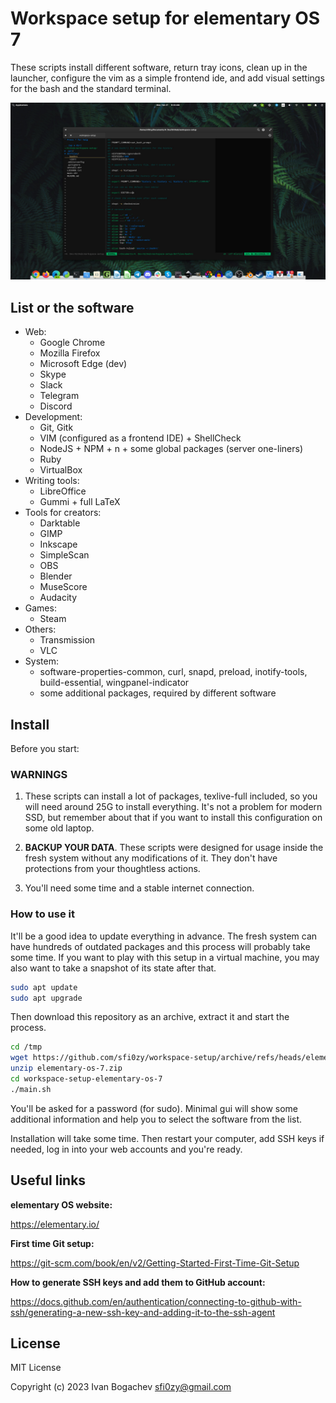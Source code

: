 # Workspace setup for elementary OS 7

These scripts install different software, return tray icons, clean up in the launcher, configure the vim as a simple frontend ide, and add visual settings for the bash and the standard terminal.

![](./screenshot.jpg)


## List or the software

- Web:
    - Google Chrome
    - Mozilla Firefox
    - Microsoft Edge (dev)
    - Skype
    - Slack
    - Telegram
    - Discord
- Development:
    - Git, Gitk
    - VIM (configured as a frontend IDE) + ShellCheck
    - NodeJS + NPM + n + some global packages (server one-liners)
    - Ruby
    - VirtualBox
- Writing tools:
    - LibreOffice
    - Gummi + full LaTeX
- Tools for creators:
    - Darktable
    - GIMP
    - Inkscape
    - SimpleScan
    - OBS
    - Blender
    - MuseScore
    - Audacity
- Games:
    - Steam
- Others:
    - Transmission
    - VLC
- System:
    - software-properties-common, curl, snapd, preload, inotify-tools, build-essential, wingpanel-indicator
    - some additional packages, required by different software


## Install

Before you start:

### WARNINGS

1. These scripts can install a lot of packages, texlive-full included, so you will need around 25G to install everything. It's not a problem for modern SSD, but remember about that if you want to install this configuration on some old laptop.

2. **BACKUP YOUR DATA**. These scripts were designed for usage inside the fresh system without any modifications of it. They don't have protections from your thoughtless actions.

3. You'll need some time and a stable internet connection.

### How to use it

It'll be a good idea to update everything in advance. The fresh system can have hundreds of outdated packages and this process will probably take some time. If you want to play with this setup in a virtual machine, you may also want to take a snapshot of its state after that.

```sh
sudo apt update
sudo apt upgrade
```

Then download this repository as an archive, extract it and start the process.

```sh
cd /tmp
wget https://github.com/sfi0zy/workspace-setup/archive/refs/heads/elementary-os-7.zip
unzip elementary-os-7.zip
cd workspace-setup-elementary-os-7
./main.sh
```

You'll be asked for a password (for sudo). Minimal gui will show some additional information and help you to select the software from the list.

Installation will take some time. Then restart your computer, add SSH keys if needed, log in into your web accounts and you're ready.


## Useful links

**elementary OS website:**

https://elementary.io/

**First time Git setup:**

https://git-scm.com/book/en/v2/Getting-Started-First-Time-Git-Setup

**How to generate SSH keys and add them to GitHub account:**

https://docs.github.com/en/authentication/connecting-to-github-with-ssh/generating-a-new-ssh-key-and-adding-it-to-the-ssh-agent


## License

MIT License

Copyright (c) 2023 Ivan Bogachev sfi0zy@gmail.com
